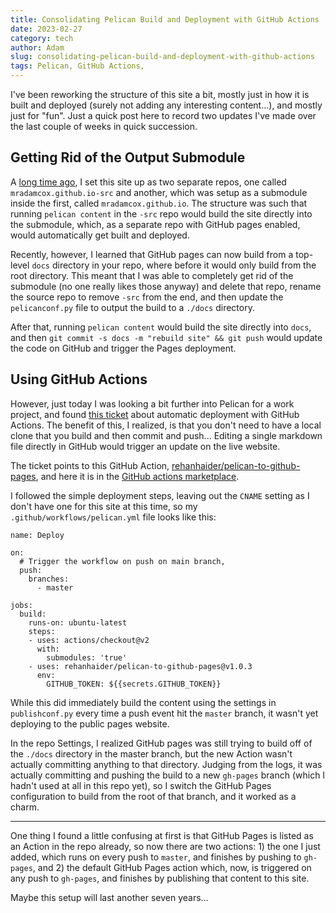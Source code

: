 ```yaml
---
title: Consolidating Pelican Build and Deployment with GitHub Actions
date: 2023-02-27
category: tech
author: Adam
slug: consolidating-pelican-build-and-deployment-with-github-actions
tags: Pelican, GitHub Actions,
---
```


I've been reworking the structure of this site a bit, mostly just in how it is built and deployed (surely not adding any interesting content...), and mostly just for "fun". Just a quick post here to record two updates I've made over the last couple of weeks in quick succession.

## Getting Rid of the Output Submodule

A [long time ago](/moving-to-pelican-and-github-pages.html), I set this site up as two separate repos, one called `mradamcox.github.io-src` and another, which was setup as a submodule inside the first, called `mradamcox.github.io`. The structure was such that running `pelican content` in the `-src` repo would build the site directly into the submodule, which, as a separate repo with GitHub pages enabled, would automatically get built and deployed.

Recently, however, I learned that GitHub pages can now build from a top-level `docs` directory in your repo, where before it would only build from the root directory. This meant that I was able to completely get rid of the submodule (no one really likes those anyway) and delete that repo, rename the source repo to remove `-src` from the end, and then update the `pelicanconf.py` file to output the build to a `./docs` directory.

After that, running `pelican content` would build the site directly into `docs`, and then `git commit -s docs -m "rebuild site" && git push` would update the code on GitHub and trigger the Pages deployment.

## Using GitHub Actions

However, just today I was looking a bit further into Pelican for a work project, and found [this ticket](https://github.com/getpelican/pelican/issues/2993) about automatic deployment with GitHub Actions. The benefit of this, I realized, is that you don't need to have a local clone that you build and then commit and push... Editing a single markdown file directly in GitHub would trigger an update on the live website.

The ticket points to this GitHub Action, [rehanhaider/pelican-to-github-pages](https://github.com/rehanhaider/pelican-to-github-pages), and here it is in the [GitHub actions marketplace](https://github.com/marketplace/actions/pelican-to-github-pages).

I followed the simple deployment steps, leaving out the `CNAME` setting as I don't have one for this site at this time, so my `.github/workflows/pelican.yml` file looks like this:

```
name: Deploy

on:
  # Trigger the workflow on push on main branch,
  push:
    branches:
      - master

jobs:
  build:
    runs-on: ubuntu-latest
    steps:
    - uses: actions/checkout@v2
      with: 
        submodules: 'true'
    - uses: rehanhaider/pelican-to-github-pages@v1.0.3
      env:
        GITHUB_TOKEN: ${{secrets.GITHUB_TOKEN}}
```

While this did immediately build the content using the settings in `publishconf.py` every time a push event hit the `master` branch, it wasn't yet deploying to the public pages website.

In the repo Settings, I realized GitHub pages was still trying to build off of the `./docs` directory in the master branch, but the new Action wasn't actually committing anything to that directory. Judging from the logs, it was actually committing and pushing the build to a new `gh-pages` branch (which I hadn't used at all in this repo yet), so I switch the GitHub Pages configuration to build from the root of that branch, and it worked as a charm.

---

One thing I found a little confusing at first is that GitHub Pages is listed as an Action in the repo already, so now there are two actions: 1) the one I just added, which runs on every push to `master`, and finishes by pushing to `gh-pages`, and 2) the default GitHub Pages action which, now, is triggered on any push to `gh-pages`, and finishes by publishing that content to this site.

Maybe this setup will last another seven years...
